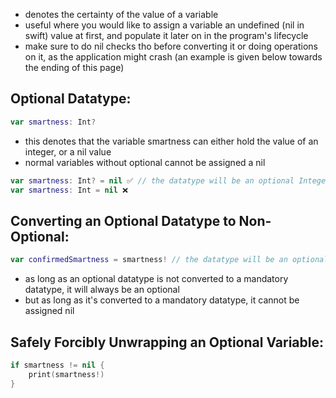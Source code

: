 
- denotes the certainty of the value of a variable
- useful where you would like to assign a variable an undefined (nil in swift) value at first, and populate it later on in the program's lifecycle
- make sure to do nil checks tho before converting it or doing operations on it, as the application might crash (an example is given below towards the ending of this page)

## Optional Datatype:
```swift
var smartness: Int?
```
- this denotes that the variable smartness can either hold the value of an integer, or a nil value
- normal variables without optional cannot be assigned a nil
```swift
var smartness: Int? = nil ✅ // the datatype will be an optional Integer
var smartness: Int = nil ❌
```

## Converting an Optional Datatype to Non-Optional:
```swift
var confirmedSmartness = smartness! // the datatype will be an optional integer
```
- as long as an optional datatype is not converted to a mandatory datatype, it will always be an optional
- but as long as it's converted to a mandatory datatype, it cannot be assigned nil

## Safely Forcibly Unwrapping an Optional Variable:
```swift
if smartness != nil {
	print(smartness!)
}
```